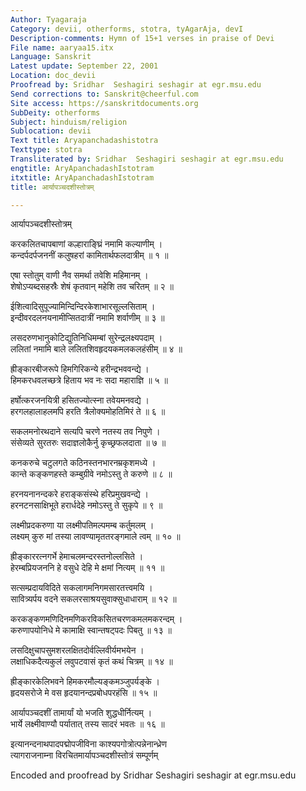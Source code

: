 ```yaml
---
Author: Tyagaraja
Category: devii, otherforms, stotra, tyAgarAja, devI
Description-comments: Hymn of 15+1 verses in praise of Devi
File name: aaryaa15.itx
Language: Sanskrit
Latest update: September 22, 2001
Location: doc_devii
Proofread by: Sridhar  Seshagiri seshagir at egr.msu.edu
Send corrections to: Sanskrit@cheerful.com
Site access: https://sanskritdocuments.org
SubDeity: otherforms
Subject: hinduism/religion
Sublocation: devii
Text title: Aryapanchadashistotra
Texttype: stotra
Transliterated by: Sridhar  Seshagiri seshagir at egr.msu.edu
engtitle: AryApanchadashIstotram
itxtitle: AryApanchadashIstotram
title: आर्यापञ्चदशीस्तोत्रम्

---
```

  
 आर्यापञ्चदशीस्तोत्रम्   
  
करकलितचापबाणां कल्हाराङ्घ्रिं नमामि कल्याणीम् ।  
कन्दर्पदर्पजननीं कलुषहरां कामितार्थफलदात्रीम् ॥ १ ॥  
  
एषा स्तोतुम् वाणी नैव समर्था तवेशि महिमानम् ।  
शेषोऽप्यब्दसहस्रैः शेषं कृतवान् महेशि तव चरितम् ॥ २ ॥  
  
ईशित्वादिसुपूज्यामिन्दिन्दिरकेशाभारसूल्लसिताम् ।  
इन्दीवरदलनयनामीप्सितदात्रीं नमामि शर्वाणीम् ॥ ३ ॥  
  
लसदरुणभानुकोटिद्युतिनिधिमम्बां सुरेन्द्रलक्ष्यपदाम् ।  
ललितां नमामि बाले ललितशिवहृदयकमलकलहंसीम् ॥ ४ ॥  
  
ह्रीङ्कारबीजरूपे हिमगिरिकन्ये हरीन्द्रभववन्द्ये ।  
हिमकरधवलच्छत्रे हिताय भव नः सदा महाराज्ञि ॥ ५ ॥  
  
हर्षोत्करजनयित्री हसितज्योत्स्ना तवेयमनवद्ये ।  
हरगलहालाहलमपि हरति त्रैलोक्यमोहतिमिरं ते ॥ ६ ॥  
  
सकलमनोरथदाने सत्यपि चरणे नतस्य तव निपुणे ।  
संसेव्यते सुरतरुः सदाज्ञलोकैर्नु कृच्छ्रफलदाता ॥ ७ ॥  
  
कनकरुचे चटुलगते कठिनस्तनभारनम्रकृशमध्ये ।  
कान्ते कङ्कणहस्ते कम्बुग्रीवे नमोऽस्तु ते करुणे ॥ ८ ॥  
  
हरनयनानन्दकरे हराङ्कसंस्थे हरिप्रमुखवन्द्ये ।  
हरनटनसाक्षिभूते हरार्धदेहे नमोऽस्तु ते सुकृपे ॥ ९ ॥  
  
लक्ष्मीप्रदकरुणा या लक्ष्मीपतिमल्पमम्ब कर्तुमलम् ।  
लक्ष्यम् कुरु मां तस्या लावण्यामृततरङ्गमाले त्वम् ॥ १० ॥  
  
ह्रीङ्काररत्नगर्भे हेमाचलमन्दरस्तनोल्लसिते ।  
हेरम्बप्रियजननि हे वसुधे देहि मे क्षमां नित्यम् ॥ ११ ॥  
  
सत्सम्प्रदायविदिते सकलागमनिगमसारतत्त्वमयि ।  
सावित्र्यर्पय वदने सकलरसाश्रयसुवाक्सुधाधाराम् ॥ १२ ॥  
  
करकङ्कणमणिदिनमणिकरविकसितचरणकमलमकरन्दम् ।  
करुणापयोनिधे मे कामाक्षि स्वान्तषट्पदः पिबतु ॥ १३ ॥  
  
लसदिक्षुचापसुमशरलक्षितदोर्वल्लिवीर्यमभयेन ।  
लक्षाधिकदैत्यकुलं लवुपटवासं कृतं कथं चित्रम् ॥ १४ ॥  
  
ह्रीङ्कारकेलिभवने हिमकरमौल्यङ्कमञ्जुपर्यङ्के ।  
हृदयसरोजे मे वस हृदयानन्दप्रबोधपरहंसि ॥ १५ ॥  
  
आर्यापञ्चदशीं तामार्यां यो भजति शुद्धधीर्नित्यम् ।  
भार्ये लक्ष्मीवाण्यौ पर्यातात् तस्य सादरं भवतः ॥ १६ ॥  
  
इत्यानन्दनाथपादपद्मोपजीविना काश्यपगोत्रोत्पन्नेनान्ध्रेण  
त्यागराजनाम्ना विरचितमार्यापञ्चदशीस्तोत्रं सम्पूर्णम्  
  
  
  
  
Encoded and proofread by Sridhar  Seshagiri seshagir at egr.msu.edu  
  

